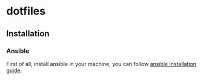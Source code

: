 # dotfiles

## Installation 

### Ansible 

First of all, install ansible in your machine, you can follow [ansible installation guide](https://docs.ansible.com/ansible/latest/installation_guide/intro_installation.html).

